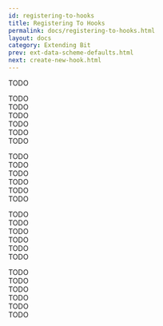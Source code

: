 ```yaml
---
id: registering-to-hooks
title: Registering To Hooks
permalink: docs/registering-to-hooks.html
layout: docs
category: Extending Bit
prev: ext-data-scheme-defaults.html
next: create-new-hook.html
---
```


TODO


TODO  
TODO  
TODO  
TODO   
TODO  
TODO  

TODO  
TODO  
TODO  
TODO  
TODO  
TODO  

TODO  
TODO  
TODO  
TODO  
TODO  
TODO  

TODO  
TODO  
TODO  
TODO   
TODO  
TODO  